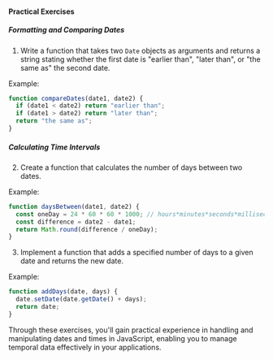 #### Practical Exercises

##### Formatting and Comparing Dates
1. Write a function that takes two `Date` objects as arguments and returns a string stating whether the first date is "earlier than", "later than", or "the same as" the second date.

Example:
```javascript
function compareDates(date1, date2) {
  if (date1 < date2) return "earlier than";
  if (date1 > date2) return "later than";
  return "the same as";
}
```

##### Calculating Time Intervals
2. Create a function that calculates the number of days between two dates.

Example:
```javascript
function daysBetween(date1, date2) {
  const oneDay = 24 * 60 * 60 * 1000; // hours*minutes*seconds*milliseconds
  const difference = date2 - date1;
  return Math.round(difference / oneDay);
}
```

3. Implement a function that adds a specified number of days to a given date and returns the new date.

Example:
```javascript
function addDays(date, days) {
  date.setDate(date.getDate() + days);
  return date;
}
```

Through these exercises, you'll gain practical experience in handling and manipulating dates and times in JavaScript, enabling you to manage temporal data effectively in your applications.

